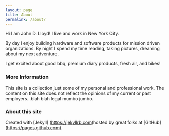 ```yaml
---
layout: page
title: About
permalink: /about/
---
```


Hi I am John D. Lloyd! I live and work in New York City.

By day I enjoy building hardware and software products for mission driven organizations. By night I spend my time reading, taking pictures, dreaming about my next adventure.

I get excited about good bbq, premium diary products, fresh air, and bikes!

### More Information

This site is a collection just some of my personal and professional work. The content on this site does not reflect the opinions of my current or past employers...blah blah legal mumbo jumbo.

### About this site

Created with [Jekyll] (https://jekyllrb.com)hosted by great folks at [GitHub] (https://pages.github.com).

